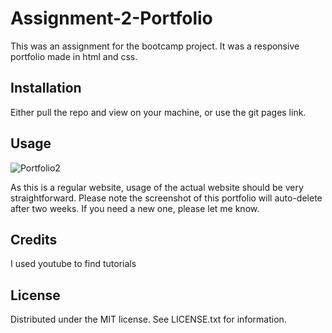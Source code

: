 # Assignment-2-Portfolio
This was an assignment for the bootcamp project. It was a responsive portfolio made in html and css.

## Installation
Either pull the repo and view on your machine, or use the git pages link.


## Usage
<img src="./images/screenie.jpg" alt="Portfolio2" border="0"></a>

As this is a regular website, usage of the actual website should be very straightforward. Please note the screenshot of this portfolio will auto-delete after two weeks. If you need a new one, please let me know.

## Credits
I used youtube to find tutorials

## License
Distributed under the MIT license. See LICENSE.txt for information.
